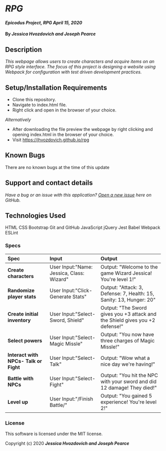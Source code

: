 # _RPG_

#### _Epicodus Project, RPG April 15, 2020_

#### By _**Jessica Hvozdovich and Joseph Pearce**_

## Description

_This webpage allows users to create characters and acquire items on an RPG style interface. The focus of this project is designing a website using Webpack for configuration with test driven development practices._

## Setup/Installation Requirements

* Clone this repository.
* Navigate to index.html file.
* Right click and open in the browser of your choice.

_Alternatively_
* After downloading the file preview the webpage by right clicking and opening index.html in the browser of your choice.
* Visit https://jhvozdovich.github.io/rpg

## Known Bugs

There are no known bugs at the time of this update
 
## Support and contact details

_Have a bug or an issue with this application? [Open a new issue](https://github.com/jhvozdovich/rpg/issues) here on GitHub._

## Technologies Used

HTML
CSS
Bootstrap
Git and GitHub
JavaScript
jQuery
Jest
Babel
Webpack
ESLint

### Specs
| Spec | Input | Output |
| :------------- | :------------- | :------------- |
| **Create characters** | User Input:"Name: Jessica, Class: Wizard" | Output: "Welcome to the game Wizard Jessica! You're level 1!" |
| **Randomize player stats** | User Input:"Click-Generate Stats" | Output: "Attack: 3, Defense: 7, Health: 15, Sanity: 13, Hunger: 20" |
| **Create initial inventory** | User Input:"Select- Sword, Shield" | Output: "The Sword gives you +3 attack and the Shield gives you +2 defense!" |
| **Select powers** | User Input:"Select-Magic Missle" | Output: "You now have three charges of Magic Missle!" |
| **Interact with NPCs- Talk or Fight** | User Input:"Select-Talk" | Output: "Wow what a nice day we're having!" |
| **Battle with NPCs** | User Input:"Select-Fight" | Output: "You hit the NPC with your sword and did 12 damage! They died!" |
| **Level up** | User Input:"/Finish Battle/" | Output: "You gained 5 experience! You're level 2!" |


### License

This software is licensed under the MIT license.

Copyright (c) 2020 **_Jessica Hvozdovich and Joseph Pearce_**